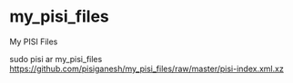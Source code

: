 my_pisi_files
=============

My PISI Files

sudo pisi ar my_pisi_files https://github.com/pisiganesh/my_pisi_files/raw/master/pisi-index.xml.xz

